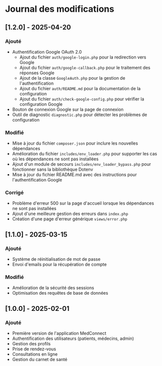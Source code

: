 # Journal des modifications

## [1.2.0] - 2025-04-20

### Ajouté
- Authentification Google OAuth 2.0
  - Ajout du fichier `auth/google-login.php` pour la redirection vers Google
  - Ajout du fichier `auth/google-callback.php` pour le traitement des réponses Google
  - Ajout de la classe `GoogleAuth.php` pour la gestion de l'authentification
  - Ajout du fichier `auth/README.md` pour la documentation de la configuration
  - Ajout du fichier `auth/check-google-config.php` pour vérifier la configuration Google
- Bouton de connexion Google sur la page de connexion
- Outil de diagnostic `diagnostic.php` pour détecter les problèmes de configuration

### Modifié
- Mise à jour du fichier `composer.json` pour inclure les nouvelles dépendances
- Amélioration du fichier `includes/env_loader.php` pour supporter les cas où les dépendances ne sont pas installées
- Ajout d'un module de secours `includes/env_loader_bypass.php` pour fonctionner sans la bibliothèque Dotenv
- Mise à jour du fichier README.md avec des instructions pour l'authentification Google

### Corrigé
- Problème d'erreur 500 sur la page d'accueil lorsque les dépendances ne sont pas installées
- Ajout d'une meilleure gestion des erreurs dans `index.php`
- Création d'une page d'erreur générique `views/error.php`

## [1.1.0] - 2025-03-15

### Ajouté
- Système de réinitialisation de mot de passe
- Envoi d'emails pour la récupération de compte

### Modifié
- Amélioration de la sécurité des sessions
- Optimisation des requêtes de base de données

## [1.0.0] - 2025-02-01

### Ajouté
- Première version de l'application MedConnect
- Authentification des utilisateurs (patients, médecins, admin)
- Gestion des profils
- Prise de rendez-vous
- Consultations en ligne
- Gestion du carnet de santé 